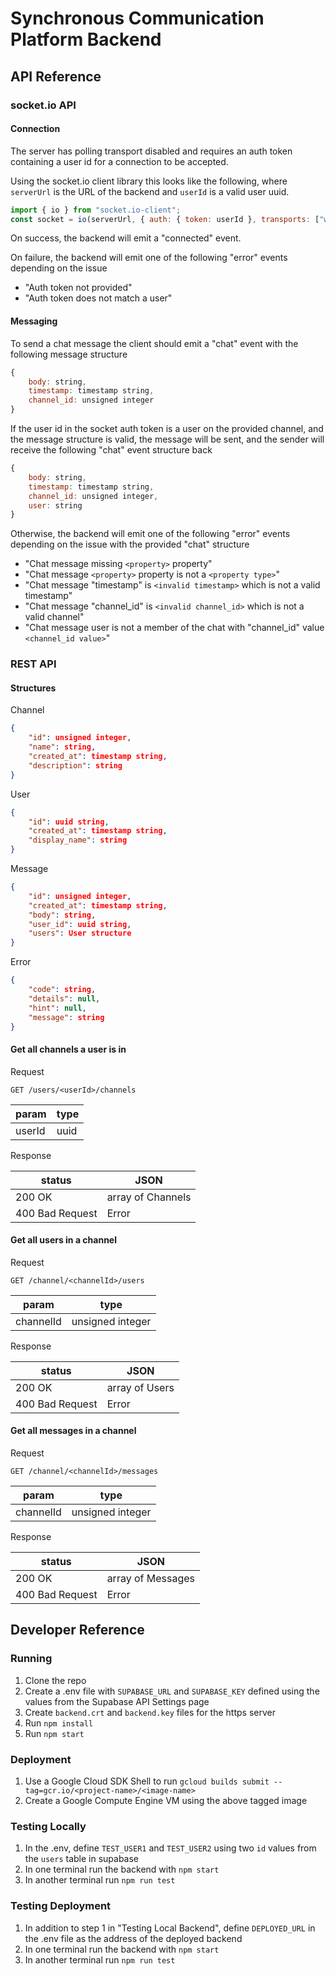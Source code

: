 # Synchronous Communication Platform Backend

## API Reference

### socket.io API

#### Connection

The server has polling transport disabled and requires an auth token containing a user id for a connection to be accepted.

Using the socket.io client library this looks like the following, where `serverUrl` is the URL of the backend and `userId` is a valid user uuid.
```js
import { io } from "socket.io-client";
const socket = io(serverUrl, { auth: { token: userId }, transports: ["websocket"]});
```

On success, the backend will emit a "connected" event.

On failure, the backend will emit one of the following "error" events depending on the issue
- "Auth token not provided"
- "Auth token does not match a user"

#### Messaging

To send a chat message the client should emit a "chat" event with the following message structure
```js
{
    body: string,
    timestamp: timestamp string,
    channel_id: unsigned integer
}
```

If the user id in the socket auth token is a user on the provided channel, and the message structure is valid, the message will be sent, and the sender will receive the following "chat" event structure back
```js
{
    body: string,
    timestamp: timestamp string,
    channel_id: unsigned integer,
    user: string
}
```

Otherwise, the backend will emit one of the following "error" events depending on the issue with the provided "chat" structure
- "Chat message missing `<property>` property"
- "Chat message `<property>` property is not a `<property type>`"
- "Chat message "timestamp" is `<invalid timestamp>` which is not a valid timestamp"
- "Chat message "channel_id" is `<invalid channel_id>` which is not a valid channel"
- "Chat message user is not a member of the chat with "channel_id" value `<channel_id value>`"

### REST API

#### Structures

Channel
```json
{
    "id": unsigned integer,
    "name": string,
    "created_at": timestamp string,
    "description": string
}
```

User
```json
{
    "id": uuid string,
    "created_at": timestamp string,
    "display_name": string
}
```

Message
```json
{
    "id": unsigned integer,
    "created_at": timestamp string,
    "body": string,
    "user_id": uuid string,
    "users": User structure
}
```

Error
```json
{
    "code": string,
    "details": null,
    "hint": null,
    "message": string
}
```

#### Get all channels a user is in

Request

`GET /users/<userId>/channels`

| param  | type |
|--------|------|
| userId | uuid |

Response

| status          | JSON              |
|-----------------|-------------------|
| 200 OK          | array of Channels |
| 400 Bad Request | Error             |

#### Get all users in a channel

Request

`GET /channel/<channelId>/users`

| param     | type             |
|-----------|------------------|
| channelId | unsigned integer |

Response

| status          | JSON           |
|-----------------|----------------|
| 200 OK          | array of Users |
| 400 Bad Request | Error          |

#### Get all messages in a channel

Request

`GET /channel/<channelId>/messages`

| param     | type             |
|-----------|------------------|
| channelId | unsigned integer |

Response

| status          | JSON              |
|-----------------|-------------------|
| 200 OK          | array of Messages |
| 400 Bad Request | Error             |

## Developer Reference

### Running
1. Clone the repo
2. Create a .env file with `SUPABASE_URL` and `SUPABASE_KEY` defined using the values from the Supabase API Settings page
3. Create `backend.crt` and `backend.key` files for the https server
3. Run `npm install`
4. Run `npm start`

### Deployment
1. Use a Google Cloud SDK Shell to run `gcloud builds submit --tag=gcr.io/<project-name>/<image-name>`
2. Create a Google Compute Engine VM using the above tagged image

### Testing Locally
1. In the .env, define `TEST_USER1` and `TEST_USER2` using two `id` values from the `users` table in supabase
2. In one terminal run the backend with `npm start`
3. In another terminal run `npm run test`

### Testing Deployment
1. In addition to step 1 in "Testing Local Backend", define `DEPLOYED_URL` in the .env file as the address of the deployed backend
2. In one terminal run the backend with `npm start`
3. In another terminal run `npm run test`